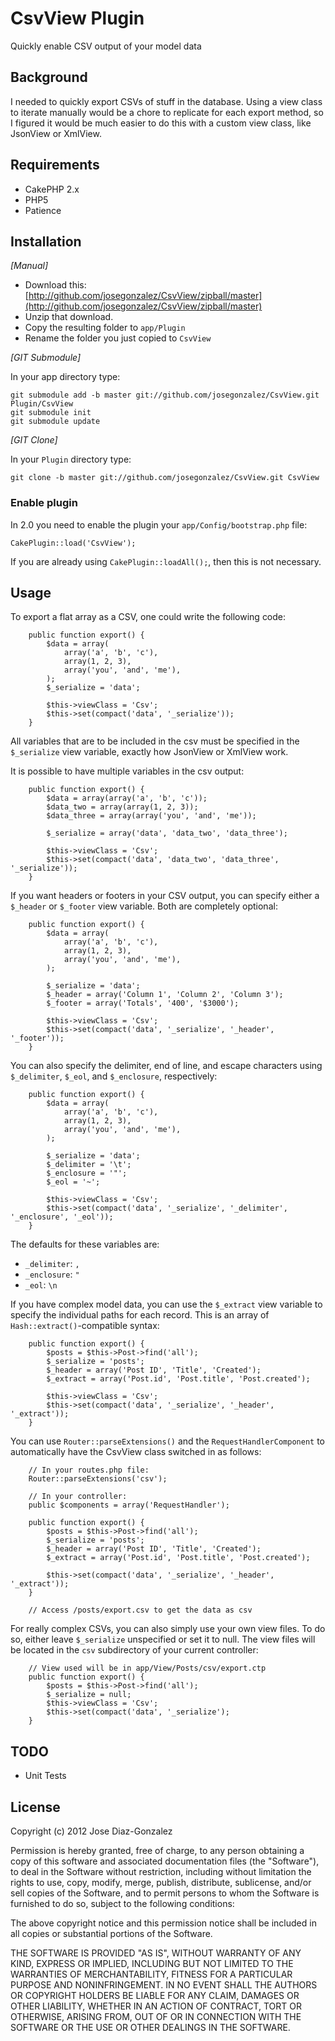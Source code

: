 # CsvView Plugin

Quickly enable CSV output of your model data

## Background

I needed to quickly export CSVs of stuff in the database. Using a view class to iterate manually would be a chore to replicate for each export method, so I figured it would be much easier to do this with a custom view class, like JsonView or XmlView.

## Requirements

* CakePHP 2.x
* PHP5
* Patience

## Installation

_[Manual]_

* Download this: [http://github.com/josegonzalez/CsvView/zipball/master](http://github.com/josegonzalez/CsvView/zipball/master)
* Unzip that download.
* Copy the resulting folder to `app/Plugin`
* Rename the folder you just copied to `CsvView`

_[GIT Submodule]_

In your app directory type:

	git submodule add -b master git://github.com/josegonzalez/CsvView.git Plugin/CsvView
	git submodule init
	git submodule update

_[GIT Clone]_

In your `Plugin` directory type:

	git clone -b master git://github.com/josegonzalez/CsvView.git CsvView

### Enable plugin

In 2.0 you need to enable the plugin your `app/Config/bootstrap.php` file:

	CakePlugin::load('CsvView');

If you are already using `CakePlugin::loadAll();`, then this is not necessary.

## Usage

To export a flat array as a CSV, one could write the following code:

		public function export() {
			$data = array(
				array('a', 'b', 'c'),
				array(1, 2, 3),
				array('you', 'and', 'me'),
			);
			$_serialize = 'data';

			$this->viewClass = 'Csv';
			$this->set(compact('data', '_serialize'));
		}

All variables that are to be included in the csv must be specified in the `$_serialize` view variable, exactly how JsonView or XmlView work.

It is possible to have multiple variables in the csv output:

		public function export() {
			$data = array(array('a', 'b', 'c'));
			$data_two = array(array(1, 2, 3));
			$data_three = array(array('you', 'and', 'me'));

			$_serialize = array('data', 'data_two', 'data_three');

			$this->viewClass = 'Csv';
			$this->set(compact('data', 'data_two', 'data_three', '_serialize'));
		}

If you want headers or footers in your CSV output, you can specify either a `$_header` or `$_footer` view variable. Both are completely optional:

		public function export() {
			$data = array(
				array('a', 'b', 'c'),
				array(1, 2, 3),
				array('you', 'and', 'me'),
			);

			$_serialize = 'data';
			$_header = array('Column 1', 'Column 2', 'Column 3');
			$_footer = array('Totals', '400', '$3000');

			$this->viewClass = 'Csv';
			$this->set(compact('data', '_serialize', '_header', '_footer'));
		}

You can also specify the delimiter, end of line, and escape characters using `$_delimiter`, `$_eol`, and `$_enclosure`, respectively:

		public function export() {
			$data = array(
				array('a', 'b', 'c'),
				array(1, 2, 3),
				array('you', 'and', 'me'),
			);

			$_serialize = 'data';
			$_delimiter = '\t';
			$_enclosure = '"';
			$_eol = '~';

			$this->viewClass = 'Csv';
			$this->set(compact('data', '_serialize', '_delimiter', '_enclosure', '_eol'));
		}

The defaults for these variables are:

* `_delimiter`: `,`
* `_enclosure`: `"`
* `_eol`: `\n`

If you have complex model data, you can use the `$_extract` view variable to specify the individual paths for each record. This is an array of `Hash::extract()`-compatible syntax:

		public function export() {
			$posts = $this->Post->find('all');
			$_serialize = 'posts';
			$_header = array('Post ID', 'Title', 'Created');
			$_extract = array('Post.id', 'Post.title', 'Post.created');

			$this->viewClass = 'Csv';
			$this->set(compact('data', '_serialize', '_header', '_extract'));
		}

You can use `Router::parseExtensions()` and the `RequestHandlerComponent` to automatically have the CsvView class switched in as follows:

		// In your routes.php file:
		Router::parseExtensions('csv');

		// In your controller:
		public $components = array('RequestHandler');

		public function export() {
			$posts = $this->Post->find('all');
			$_serialize = 'posts';
			$_header = array('Post ID', 'Title', 'Created');
			$_extract = array('Post.id', 'Post.title', 'Post.created');

			$this->set(compact('data', '_serialize', '_header', '_extract'));
		}

		// Access /posts/export.csv to get the data as csv

For really complex CSVs, you can also simply use your own view files. To do so, either leave `$_serialize` unspecified or set it to null. The view files will be located in the `csv` subdirectory of your current controller:

		// View used will be in app/View/Posts/csv/export.ctp
		public function export() {
			$posts = $this->Post->find('all');
			$_serialize = null;
			$this->viewClass = 'Csv';
			$this->set(compact('data', '_serialize');
		}

## TODO

* Unit Tests

## License

Copyright (c) 2012 Jose Diaz-Gonzalez

Permission is hereby granted, free of charge, to any person obtaining a copy
of this software and associated documentation files (the "Software"), to deal
in the Software without restriction, including without limitation the rights
to use, copy, modify, merge, publish, distribute, sublicense, and/or sell
copies of the Software, and to permit persons to whom the Software is
furnished to do so, subject to the following conditions:

The above copyright notice and this permission notice shall be included in
all copies or substantial portions of the Software.

THE SOFTWARE IS PROVIDED "AS IS", WITHOUT WARRANTY OF ANY KIND, EXPRESS OR
IMPLIED, INCLUDING BUT NOT LIMITED TO THE WARRANTIES OF MERCHANTABILITY,
FITNESS FOR A PARTICULAR PURPOSE AND NONINFRINGEMENT. IN NO EVENT SHALL THE
AUTHORS OR COPYRIGHT HOLDERS BE LIABLE FOR ANY CLAIM, DAMAGES OR OTHER
LIABILITY, WHETHER IN AN ACTION OF CONTRACT, TORT OR OTHERWISE, ARISING FROM,
OUT OF OR IN CONNECTION WITH THE SOFTWARE OR THE USE OR OTHER DEALINGS IN
THE SOFTWARE.
